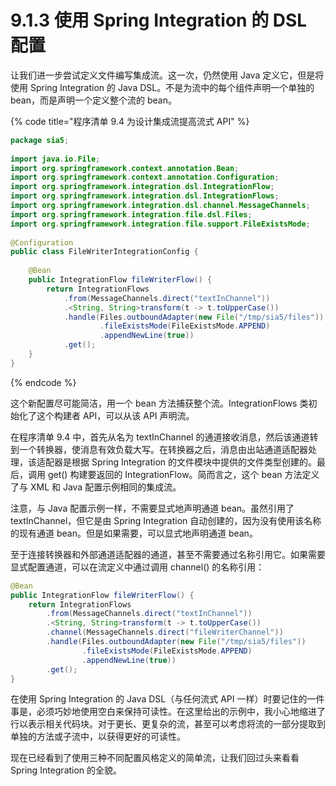 # 9.1.3 使用 Spring Integration 的 DSL 配置

让我们进一步尝试定义文件编写集成流。这一次，仍然使用 Java 定义它，但是将使用 Spring Integration 的 Java DSL。不是为流中的每个组件声明一个单独的 bean，而是声明一个定义整个流的 bean。

{% code title="程序清单 9.4 为设计集成流提高流式 API" %}
```java
package sia5;
​
import java.io.File;
import org.springframework.context.annotation.Bean;
import org.springframework.context.annotation.Configuration;
import org.springframework.integration.dsl.IntegrationFlow;
import org.springframework.integration.dsl.IntegrationFlows;
import org.springframework.integration.dsl.channel.MessageChannels;
import org.springframework.integration.file.dsl.Files;
import org.springframework.integration.file.support.FileExistsMode;
​
@Configuration
public class FileWriterIntegrationConfig {
    
    @Bean
    public IntegrationFlow fileWriterFlow() {
        return IntegrationFlows
            .from(MessageChannels.direct("textInChannel"))
            .<String, String>transform(t -> t.toUpperCase())
            .handle(Files.outboundAdapter(new File("/tmp/sia5/files"))
                    .fileExistsMode(FileExistsMode.APPEND)
                    .appendNewLine(true))
            .get();
    }
}
```
{% endcode %}

这个新配置尽可能简洁，用一个 bean 方法捕获整个流。IntegrationFlows 类初始化了这个构建者 API，可以从该 API 声明流。

在程序清单 9.4 中，首先从名为 textInChannel 的通道接收消息，然后该通道转到一个转换器，使消息有效负载大写。在转换器之后，消息由出站通道适配器处理，该适配器是根据 Spring Integration 的文件模块中提供的文件类型创建的。最后，调用 get\(\) 构建要返回的 IntegrationFlow。简而言之，这个 bean 方法定义了与 XML 和 Java 配置示例相同的集成流。

注意，与 Java 配置示例一样，不需要显式地声明通道 bean。虽然引用了 textInChannel，但它是由 Spring Integration 自动创建的，因为没有使用该名称的现有通道 bean。但是如果需要，可以显式地声明通道 bean。

至于连接转换器和外部通道适配器的通道，甚至不需要通过名称引用它。如果需要显式配置通道，可以在流定义中通过调用 channel\(\) 的名称引用：

```java
@Bean
public IntegrationFlow fileWriterFlow() {
    return IntegrationFlows
        .from(MessageChannels.direct("textInChannel"))
        .<String, String>transform(t -> t.toUpperCase())
        .channel(MessageChannels.direct("fileWriterChannel"))
        .handle(Files.outboundAdapter(new File("/tmp/sia5/files"))
                .fileExistsMode(FileExistsMode.APPEND)
                .appendNewLine(true))
        .get();
}
```

在使用 Spring Integration 的 Java DSL（与任何流式 API 一样）时要记住的一件事是，必须巧妙地使用空白来保持可读性。在这里给出的示例中，我小心地缩进了行以表示相关代码块。对于更长、更复杂的流，甚至可以考虑将流的一部分提取到单独的方法或子流中，以获得更好的可读性。

现在已经看到了使用三种不同配置风格定义的简单流，让我们回过头来看看 Spring Integration 的全貌。

